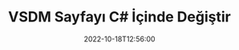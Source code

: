---
############################# Static ############################
layout: "auto-gen-merger"
date: 2022-10-18T12:56:00
draft: false
otherformats: docx dot dotm dotx epub html mht mhtml odp ods odt one otp ott pdf pps

############################# Head ############################
head_title: "VSDM Sayfalarını C# İçinde Değiştirin ve Değiştirin"
head_description: "Belge birleştirme API'sini kullanarak C# içindeki bir VSDM dosyasındaki iki sayfanın pozisyonlarını değiştirin ve değiştirin."

############################# Header ############################
title: "VSDM Sayfayı C# İçinde Değiştir"
description: "VSDM Sayfalarını birkaç satır .NET koduyla değiştirin."
bg_image: "https://cms.admin.containerize.com/templates/aspose/App_Themes/V3/images/bg/header1.png"
bg_overlay: false
button:
    enable: true
    icon: "fas fa-arrow-down"
    label: "Ücretsiz deneme sürümünü indirin"
    link: "https://downloads.groupdocs.com/merger/net"

############################# SubMenu ############################
submenu:
    enable: true

    left:
        img_alt: "GroupDocs.Merger for .NET"
        image: "https://cms.admin.containerize.com/templates/groupdocs/images/product-logos/90x90-noborder/groupdocs-merger-net.png"
        product: "GroupDocs.Merger"
        platform: ".NET"

    middle:
        button:

            # button loop
            - link: "https://apireference.groupdocs.com/merger/net"
              text: "API Referansı"

            # button loop
            - link: "https://github.com/groupdocs-merger"
              text: "Kod Örnekleri"

            # button loop
            - link: "https://products.groupdocs.app/merger/family"
              text: "Canlı Demolar"

            # button loop
            - link: "https://purchase.groupdocs.com/pricing/merger/net"
              text: "fiyatlandırma"

    right:
        link_download: "https://downloads.groupdocs.com/merger"
        link_learn: "https://docs.groupdocs.com/merger/net"
        link_buy: "https://purchase.groupdocs.com"

############################# About ############################
about:
    enable: true
    title: "GroupDocs.Merger for .NET API'si hakkında"
    content: |
        [GroupDocs.Merger for .NET](/tr/merger/net/), PDF, Microsoft Office (Word, Excel, PowerPoint) dahil olmak üzere çok çeşitli belge formatlarını güvenli bir şekilde birleştirme ve ayırma için basit bir çözüm sunar , OneNote), OpenDocument, HTML, resimler ve diğer birçok .NET uygulamasında. Kodun yalnızca birkaç satırını ekleyerek, belgelerdeki sayfaların yönünü taşıma, kaldırma, döndürme, değiştirme, çıkarma veya değiştirme gibi çeşitli belge işlemlerini gerçekleştirin. Belgeleri birleştirme API'si, sayfadaki belge yapısını, biçimlendirmeyi ve içeriği analiz etmek için belge sayfalarının görüntü olarak önizlemesini de destekler.
        
        GroupDocs.Merger API, dosya sayfası değiştirme özelliklerine ihtiyaç duyan kurumsal çözümler için doğru bir seçimdir. Bu API'ler, .NET Framework, .NET Standard, .NET Core, Mono dahil olmak üzere tüm büyük işletim sistemlerinde ve platformlarda iyi bir şekilde desteklenir.

############################# Steps ############################
steps:
    enable: true
    title_left: ".NET içindeki VSDM Dosya Sayfalarını Değiştirin"
    content_left: |
        [GroupDocs.Merger for .NET](/tr/merger/net}/), C# geliştiricilerinin birkaç kolay adımı uygulayarak bir VSDM dosyası içinde sayfaları değiştirmesini kolaylaştırır .
        
        * Değiştirilecek sayfa numaralarını belirtmek için **SwapOptions**'ı başlatın.
        * Yeni **Birleşme** örneği oluşturun ve kaynak belge yolunu yapıcı parametresi olarak iletin.
        * **SwapPages**'i arayın ve **SwapOptions** nesnesini iletin.
        * **Kaydet**'i arayın ve sonuçtaki belgeyi kaydetmek için dosya yolunu belirtin.

    title_right: "sistem gereksinimleri"
    content_right: |
        GroupDocs.Merger for .NET API'leri, tüm büyük platformlarda ve işletim sistemlerinde desteklenir. Aşağıdaki kodu çalıştırmadan önce lütfen aşağıdaki ön koşulların sisteminizde kurulu olduğundan emin olun.

        * İşletim Sistemleri: Microsoft Windows, Linux, MacOS
        * Geliştirme Ortamları: Visual Studio, Xamarin, MonoDevelop
        * çerçeveler: .NET Framework, .NET Standard, .NET Core, Mono
        * GroupDocs.Merger for .NET ürününün en son sürümünü [NuGet}](https://www.nuget.org/packages/groupdocs.merger) adresinden indirin
         
    code: |
     {{% merger/additional-styles %}}
     {{< merger/code-merger title="C# örnek kodunu kullanarak VSDM dosya sayfaları nasıl değiştirilir?">}}

        ```csharp    
        // GroupDocs.Merger API'sini kullanarak VSDM dosya sayfalarını değiştirin
        int pageNumber1 = 6;
        int pageNumber2 = 1;

        // Değiştirilecek sayfa numaralarını belirtmek için SwapOptions sınıfını başlatın
        SwapOptions swapOptions = new SwapOptions(pageNumber2, pageNumber1);

        // Giriş VSDM belgesiyle Birleşmeyi Örneklendir
        using (Merger merger = new Merger("input.vsdm"))
          {
            // SwapPages yöntemini çağırın ve SwapOptions nesnesini ona iletin
            merger.SwapPages(swapOptions);
    
            // Çıktı belgesini kaydetmek için Kaydet yöntemini çağırın ve istenen dosya yolunu iletin
            merger.Save("output.vsdm");
          }
        ```
     {{< /merger/code-merger >}}

############################# Demos ############################
demos:
    enable: true
    title: "Canlı Demolar - VSDM Dosya Sayfalarını Çevrimiçi Değiştirin"
    content: |
       [GroupDocs.Merger Live Demos](https://products.groupdocs.app/splitter/swap-pages/vsdm) web sitesini ziyaret ederek VSDM dosya sayfalarını hemen değiştirin.
       Canlı demo aşağıdaki avantajlara sahiptir.
        
############################# About Formats ############################
about_formats:
    enable: true

############################# More Formats ############################
more_formats:
    enable: true
    title: "Diğer Dosya Biçimlerinin Sayfalarını Değiştirin"
    content: |
        .NET, dosya biçimleri ve resimler için birleştirme ve bölme API'sini belgeler. Aşağıda belirtildiği gibi popüler dosya biçimlerinden bazılarını değiştirin.

############################# Back to top ###############################
back_to_top:
    enable: true
---